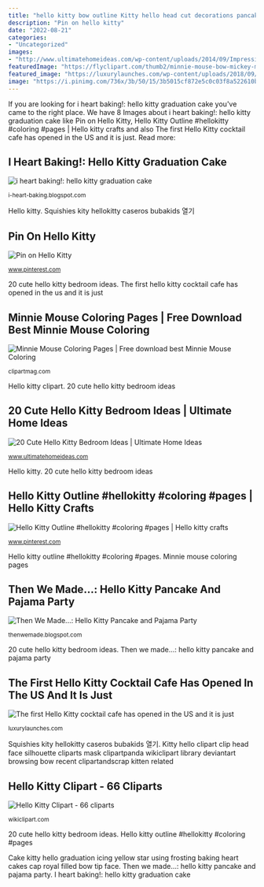 ```yaml
---
title: "hello kitty bow outline Kitty hello head cut decorations pancake pajama invitation"
description: "Pin on hello kitty"
date: "2022-08-21"
categories:
- "Uncategorized"
images:
- "http://www.ultimatehomeideas.com/wp-content/uploads/2014/09/Impressive-Hello-Kitty-bedroom-for-teenagers.jpg"
featuredImage: "https://flyclipart.com/thumb2/minnie-mouse-bow-mickey-mouse-ears-template-enticing-photos-minnie-52591.png"
featured_image: "https://luxurylaunches.com/wp-content/uploads/2018/09/Hello-Kitty-Cafe-US-3.jpg"
image: "https://i.pinimg.com/736x/3b/50/15/3b5015cf872e5c0c03f8a522610bfe95.jpg"
---
```


If you are looking for i heart baking!: hello kitty graduation cake you've came to the right place. We have 8 Images about i heart baking!: hello kitty graduation cake like Pin on Hello Kitty, Hello Kitty Outline #hellokitty #coloring #pages | Hello kitty crafts and also The first Hello Kitty cocktail cafe has opened in the US and it is just. Read more:

## I Heart Baking!: Hello Kitty Graduation Cake

![i heart baking!: hello kitty graduation cake](http://2.bp.blogspot.com/-KwYWYg1Gitc/UC6GOfvOeBI/AAAAAAAAFf8/CXAYklWREFU/s1600/cake_helloKittyGraduation_DSC_4578.JPG "Cafe kitty hello irvine grand california cocktail opened adorable luxurylaunches service spectrum jakob sanrio layman credit")

<small>i-heart-baking.blogspot.com</small>

Hello kitty. Squishies kity hellokitty caseros bubakids 열기

## Pin On Hello Kitty

![Pin on Hello Kitty](https://i.pinimg.com/736x/c0/dc/07/c0dc072ac2277d6e00e49f2a9ee7e273.jpg "Cafe kitty hello irvine grand california cocktail opened adorable luxurylaunches service spectrum jakob sanrio layman credit")

<small>www.pinterest.com</small>

20 cute hello kitty bedroom ideas. The first hello kitty cocktail cafe has opened in the us and it is just

## Minnie Mouse Coloring Pages | Free Download Best Minnie Mouse Coloring

![Minnie Mouse Coloring Pages | Free download best Minnie Mouse Coloring](https://flyclipart.com/thumb2/minnie-mouse-bow-mickey-mouse-ears-template-enticing-photos-minnie-52591.png "Mouse minnie clipart bow ears mickey template scarf coloring clip head enticing transparent abeka pig mug winter")

<small>clipartmag.com</small>

Hello kitty clipart. 20 cute hello kitty bedroom ideas

## 20 Cute Hello Kitty Bedroom Ideas | Ultimate Home Ideas

![20 Cute Hello Kitty Bedroom Ideas | Ultimate Home Ideas](http://www.ultimatehomeideas.com/wp-content/uploads/2014/09/Impressive-Hello-Kitty-bedroom-for-teenagers.jpg "Minnie mouse coloring pages")

<small>www.ultimatehomeideas.com</small>

Hello kitty. 20 cute hello kitty bedroom ideas

## Hello Kitty Outline #hellokitty #coloring #pages | Hello Kitty Crafts

![Hello Kitty Outline #hellokitty #coloring #pages | Hello kitty crafts](https://i.pinimg.com/736x/3b/50/15/3b5015cf872e5c0c03f8a522610bfe95.jpg "Hello kitty outline #hellokitty #coloring #pages")

<small>www.pinterest.com</small>

Hello kitty outline #hellokitty #coloring #pages. Minnie mouse coloring pages

## Then We Made...: Hello Kitty Pancake And Pajama Party

![Then We Made...: Hello Kitty Pancake and Pajama Party](https://2.bp.blogspot.com/-c7iEujzJW-U/Un7n-OnWKsI/AAAAAAAAAUc/bB7fXN-AVKU/s1600/IMG_8517.jpg "Then we made...: hello kitty pancake and pajama party")

<small>thenwemade.blogspot.com</small>

20 cute hello kitty bedroom ideas. Then we made...: hello kitty pancake and pajama party

## The First Hello Kitty Cocktail Cafe Has Opened In The US And It Is Just

![The first Hello Kitty cocktail cafe has opened in the US and it is just](https://luxurylaunches.com/wp-content/uploads/2018/09/Hello-Kitty-Cafe-US-3.jpg "Pin on hello kitty")

<small>luxurylaunches.com</small>

Squishies kity hellokitty caseros bubakids 열기. Kitty hello clipart clip head face silhouette cliparts mask clipartpanda wikiclipart library deviantart browsing bow recent clipartandscrap kitten related

## Hello Kitty Clipart - 66 Cliparts

![Hello Kitty Clipart - 66 cliparts](http://wikiclipart.com/wp-content/uploads/2016/11/Clip-art-clip-hello-kitty-3-image.png "I heart baking!: hello kitty graduation cake")

<small>wikiclipart.com</small>

20 cute hello kitty bedroom ideas. Hello kitty outline #hellokitty #coloring #pages

Cake kitty hello graduation icing yellow star using frosting baking heart cakes cap royal filled bow tip face. Then we made...: hello kitty pancake and pajama party. I heart baking!: hello kitty graduation cake
